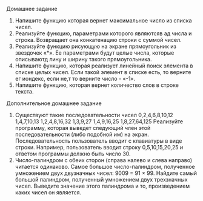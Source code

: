 Домашнее задание
1) Напишите функцию которая вернет максимальное число из списка чисел.
2) Реализуйте функцию, параметрами которого являютсяв ад числа и строка.
Возвращает она конкатенацию строки с суммой чисел.
3) Реализуйте функцию рисующую на экране прямоугольник из звездочек «*». Ее
параметрами будут целые числа, которые описываютд лину и ширину такого
прямоугольника.
4) Напишите функцию, которая реализует линейный поиск элемента в списке целых
чисел. Если такой элемент в списке есть, то верните ег иондекс, если не,т то
верните число - «-1».
5) Напишите функцию, которая вернет количество слов в строке текста.

Дополнительное домашнее задание
1) Существуют такие последовательности чисел
0,2,4,6,8,10,12
1,4,7,10,13
1,2,4,8,16,32
1,3,9,27
1,4,9,16,25
1,8,27,64,125
Реализуйте программу, которая выведет следующий член этой последовательности
(либо подобной им) на экран. Последовательность пользователь вводит с
клавиатуры в виде строки. Например, пользователь вводит строку 0,5,10,15,20,25 и
ответом программы должно быть число 30.
2) Число-палиндром с обеих сторон (справа налево и слева направо) читается
одинаково. Самое большое число-палиндром, полученное умножением двух
двузначных чисел: 9009 = 91 × 99. Найдите самый большой палиндром, полученный
умножением двух трехзначных чисел. Выведите значение этого палиндрома и то,
произведением каких чисел он является.

